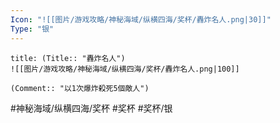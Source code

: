 ```yaml
---
Icon: "![[图片/游戏攻略/神秘海域/纵横四海/奖杯/轟炸名人.png|30]]"
Type: "银"
---
```

```ad-common-silver-trophy
title: (Title:: "轟炸名人")
![[图片/游戏攻略/神秘海域/纵横四海/奖杯/轟炸名人.png|100]]

(Comment:: "以1次爆炸殺死5個敵人")
```

#神秘海域/纵横四海/奖杯 #奖杯 #奖杯/银
